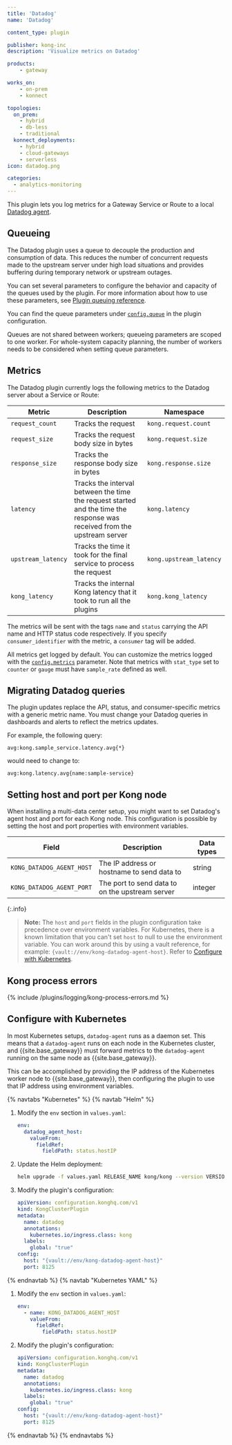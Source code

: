 ```yaml
---
title: 'Datadog'
name: 'Datadog'

content_type: plugin

publisher: kong-inc
description: 'Visualize metrics on Datadog'

products:
    - gateway

works_on:
    - on-prem
    - konnect

topologies:
  on_prem:
    - hybrid
    - db-less
    - traditional
  konnect_deployments:
    - hybrid
    - cloud-gateways
    - serverless
icon: datadog.png

categories:
  - analytics-monitoring
---
```


This plugin lets you log metrics for a Gateway Service or Route to a local [Datadog agent](https://docs.datadoghq.com/agent/basic_agent_usage/).

## Queueing

The Datadog plugin uses a queue to decouple the production and
consumption of data. This reduces the number of concurrent requests
made to the upstream server under high load situations and provides
buffering during temporary network or upstream outages.

You can set several parameters to configure the behavior and capacity
of the queues used by the plugin. For more information about how to
use these parameters, see
[Plugin queuing reference](/gateway/plugin-queuing-reference/).

You can find the queue parameters under [`config.queue`](./reference/#schema--config-queue) in the plugin configuration.

Queues are not shared between workers; queueing parameters are
scoped to one worker. For whole-system capacity planning, the number
of workers needs to be considered when setting queue parameters.

## Metrics
The Datadog plugin currently logs the following metrics to the Datadog server about a Service or Route:

Metric                     | Description | Namespace
---                        | ---         | ---
`request_count`            | Tracks the request | `kong.request.count`
`request_size`             | Tracks the request body size in bytes | `kong.request.size`
`response_size`            | Tracks the response body size in bytes | `kong.response.size`
`latency`                  | Tracks the interval between the time the request started and the time the response was received from the upstream server | `kong.latency`
`upstream_latency`         | Tracks the time it took for the final service to process the request | `kong.upstream_latency`
`kong_latency`             | Tracks the internal Kong latency that it took to run all the plugins | `kong.kong_latency`

The metrics will be sent with the tags `name` and `status` carrying the API name and HTTP status code respectively. If you specify `consumer_identifier` with the metric, a `consumer` tag will be added.

All metrics get logged by default. You can customize the metrics logged with the [`config.metrics`](./reference/#schema--config-metrics) parameter. Note that metrics with `stat_type` set to `counter` or `gauge` must have `sample_rate` defined as well.

## Migrating Datadog queries
The plugin updates replace the API, status, and consumer-specific metrics with a generic metric name.
You must change your Datadog queries in dashboards and alerts to reflect the metrics updates.

For example, the following query:
```
avg:kong.sample_service.latency.avg{*}
```
would need to change to:

```
avg:kong.latency.avg{name:sample-service}
```

## Setting host and port per Kong node

When installing a multi-data center setup, you might want to set Datadog's agent host and port for each Kong node. This configuration is possible by setting the host and port properties with environment variables.

Field           | Description                                           | Data types
---             | ---                                                   | ---
`KONG_DATADOG_AGENT_HOST` | The IP address or hostname to send data to | string
`KONG_DATADOG_AGENT_PORT` | The port to send data to on the upstream server | integer

{:.info}
> **Note:** The `host` and `port` fields in the plugin configuration take precedence over environment variables.
> For Kubernetes, there is a known limitation that you can't set `host` to null to use the environment variable. 
> You can work around this by using a vault reference, for example: `{vault://env/kong-datadog-agent-host}`. 
> Refer to [Configure with Kubernetes](#configure-with-kubernetes).

## Kong process errors

{% include /plugins/logging/kong-process-errors.md %}


## Configure with Kubernetes

In most Kubernetes setups, `datadog-agent` runs as a daemon set. 
This means that a `datadog-agent` runs on each node in the Kubernetes cluster, and {{site.base_gateway}} must forward metrics to the `datadog-agent` running on the same node as {{site.base_gateway}}. 

This can be accomplished by providing the IP address of the Kubernetes worker node to {{site.base_gateway}}, then configuring the plugin to use that IP address using environment variables.

{% navtabs "Kubernetes" %}
{% navtab "Helm" %}

1. Modify the `env` section in `values.yaml`:

    ```yaml
    env:
      datadog_agent_host:
        valueFrom:
          fieldRef:
            fieldPath: status.hostIP
    ```

1. Update the Helm deployment:

    ```sh
    helm upgrade -f values.yaml RELEASE_NAME kong/kong --version VERSION --namespace NAMESPACE
    ```

1. Modify the plugin's configuration:

    ```yaml
    apiVersion: configuration.konghq.com/v1
    kind: KongClusterPlugin
    metadata:
      name: datadog
      annotations:
        kubernetes.io/ingress.class: kong
      labels:
        global: "true"
    config:
      host: "{vault://env/kong-datadog-agent-host}"
      port: 8125
    ```

{% endnavtab %}
{% navtab "Kubernetes YAML" %}

1. Modify the `env` section in `values.yaml`:

    ```yaml
    env:
      - name: KONG_DATADOG_AGENT_HOST
        valueFrom:
          fieldRef:
            fieldPath: status.hostIP
    ```

2. Modify the plugin's configuration:

    ```yaml
    apiVersion: configuration.konghq.com/v1
    kind: KongClusterPlugin
    metadata:
      name: datadog
      annotations:
        kubernetes.io/ingress.class: kong
      labels:
        global: "true"
    config:
      host: "{vault://env/kong-datadog-agent-host}"
      port: 8125
    ```
{% endnavtab %}
{% endnavtabs %}